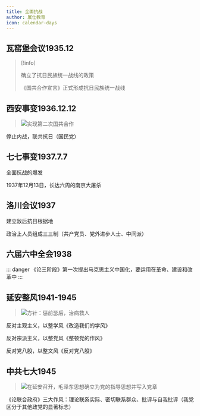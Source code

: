 ```yaml
---
title: 全面抗战
author: 展仕教育
icon: calendar-days
---
```


## 瓦窑堡会议<span alt="blue">1935.12</span>

> [!info]
>
> 确立了抗日民族统一战线的政策
>
> 《国共合作宣言》正式形成抗日民族统一战线

## 西安事变<span alt="orange">1936.12.12</span>

> ![](/badge/success.svg)实现第二次国共合作

停止内战，联共抗日（国民党）

## 七七事变<span alt="orange">1937.7.7</span>

全面抗战的爆发

1937年12月13日，长达六周的南京大屠杀

## 洛川会议<span alt="blue">1937</span>

建立敌后抗日根据地

政治上人员组成三三制（共产党员、党外进步人士、中间派）

## 六届六中全会<span alt="blue">1938</span>

::: danger
《论三阶段》第一次提出马克思主义中国化，要运用在革命、建设和改革中
:::

## 延安整风<span alt="blue">1941-1945</span>

> ![](/badge/question.svg)方针：惩前毖后，治病救人

反对主观主义，以整学风《改造我们的学风》

反对宗派主义，以整党风《整顿党的作风》

反对党八股，以整文风《反对党八股》

## 中共七大<span alt="purple">1945</span>

> ![](/badge/info.svg)在延安召开，毛泽东思想确立为党的指导思想并写入党章

《论联合政府》三大作风：理论联系实际、密切联系群众、批评与自我批评（我党区分于其他政党的显著标志）

